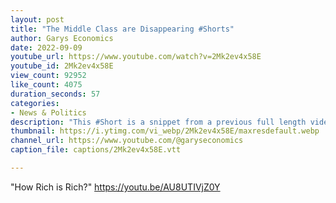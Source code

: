 ```yaml
---
layout: post
title: "The Middle Class are Disappearing #Shorts"
author: Garys Economics
date: 2022-09-09
youtube_url: https://www.youtube.com/watch?v=2Mk2ev4x58E
youtube_id: 2Mk2ev4x58E
view_count: 92952
like_count: 4075
duration_seconds: 57
categories:
- News & Politics
description: "This #Short is a snippet from a previous full length video"
thumbnail: https://i.ytimg.com/vi_webp/2Mk2ev4x58E/maxresdefault.webp
channel_url: https://www.youtube.com/@garyseconomics
caption_file: captions/2Mk2ev4x58E.vtt

---
```


"How Rich is Rich?" https://youtu.be/AU8UTIVjZ0Y
